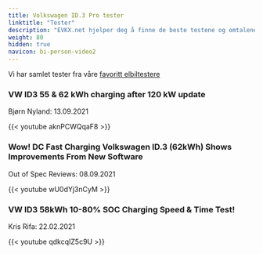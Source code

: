 ```yaml
---
title: Volkswagen ID.3 Pro tester
linktitle: "Tester"
description: "EVKX.net hjelper deg å finne de beste testene og omtalene av denne modellen. "
weight: 80
hidden: true
navicon: bi-person-video2
---
```

Vi har samlet tester fra våre [favoritt elbiltestere](../../../../guides/evreviewers/)

<div class="container text-center shadow p-2 pe-4 mb-5 bg-body-tertiary rounded border">
<h3>VW ID3 55 & 62 kWh charging after 120 kW update</h3>
<p>Bjørn Nyland: 13.09.2021</p>

{{< youtube aknPCWQqaF8 >}}

</div>
<div class="container text-center shadow p-2 pe-4 mb-5 bg-body-tertiary rounded border">
<h3>Wow! DC Fast Charging Volkswagen ID.3 (62kWh) Shows Improvements From New Software</h3>
<p>Out of Spec Reviews: 08.09.2021</p>

{{< youtube wU0dYj3nCyM >}}

</div>
<div class="container text-center shadow p-2 pe-4 mb-5 bg-body-tertiary rounded border">
<h3>VW ID3 58kWh 10-80% SOC Charging Speed & Time Test!</h3>
<p>Kris Rifa: 22.02.2021</p>

{{< youtube qdkcqIZ5c9U >}}

</div>
